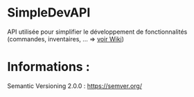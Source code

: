 # SimpleDevAPI
API utilisée pour simplifier le développement de fonctionnalités (commandes, inventaires, ... => [voir Wiki](https://github.com/Voltariuss/SimpleDevAPI/wiki))

# Informations :
Semantic Versioning 2.0.0 : https://semver.org/
